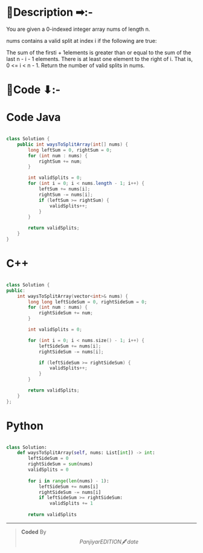 # 📍Description ➡:-
<!-- Describe your first thoughts on how to solve this problem. -->
You are given a 0-indexed integer array nums of length n.

nums contains a valid split at index i if the following are true:

The sum of the firsti + 1elements is greater than or equal to the sum of the last n - i - 1 elements.
There is at least one element to the right of i. That is, 0 <= i < n - 1.
Return the number of valid splits in nums.


# 📝Code ⬇:-



# Code Java
```java []

class Solution {
    public int waysToSplitArray(int[] nums) {
        long leftSum = 0, rightSum = 0;
        for (int num : nums) {
            rightSum += num;
        }

        int validSplits = 0;
        for (int i = 0; i < nums.length - 1; i++) {
            leftSum += nums[i];
            rightSum -= nums[i];
            if (leftSum >= rightSum) {
                validSplits++;
            }
        }

        return validSplits;
    }
}

```

# C++
``` cpp []

class Solution {
public:
    int waysToSplitArray(vector<int>& nums) {
        long long leftSideSum = 0, rightSideSum = 0;
        for (int num : nums) {
            rightSideSum += num;
        }

        int validSplits = 0;

        for (int i = 0; i < nums.size() - 1; i++) {
            leftSideSum += nums[i];
            rightSideSum -= nums[i];

            if (leftSideSum >= rightSideSum) {
                validSplits++;
            }
        }

        return validSplits;
    }
};
```

# Python
``` python []

class Solution:
    def waysToSplitArray(self, nums: List[int]) -> int:
        leftSideSum = 0
        rightSideSum = sum(nums)
        validSplits = 0
        
        for i in range(len(nums) - 1):
            leftSideSum += nums[i]
            rightSideSum -= nums[i]
            if leftSideSum >= rightSideSum:
                validSplits += 1
                
        return validSplits  
```

---

>    **Coded** By $$Panjiyar EDITION 🖋 date $$

               
